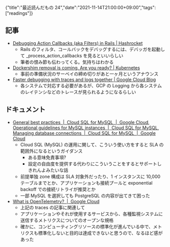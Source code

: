 {"title":"最近読んだもの 24","date":"2021-11-14T21:00:00+09:00","tags":["readings"]}

## 記事

- [Debugging Action Callbacks \(aka Filters\) in Rails \| Hashrocket](https://hashrocket.com/blog/posts/debugging-action-callbacks-aka-filters-in-rails)
	- Rails のフィルタ、コールバックをデバッグするには、デバッガを起動して _process_action_callbacks を見るといいらしい
	- 筆者の恨み節も伝わってくる。気持ちはわかる
- [Dockershim removal is coming\. Are you ready? \| Kubernetes](https://kubernetes.io/blog/2021/11/12/are-you-ready-for-dockershim-removal/)
	- 事前の準備状況のサーベイの締め切りがあと一ヶ月というアナウンス
- [Faster debugging with traces and logs together \| Google Cloud Blog](https://cloud.google.com/blog/products/operations/faster-debugging-with-traces-and-logs-together)
	- 各システムで対応する必要があるが、GCP の Logging から各システムのレイテンシなどのトレースが見られるようになるらしい

## ドキュメント

- [General best practices  \|  Cloud SQL for MySQL  \|  Google Cloud](https://cloud.google.com/sql/docs/mysql/best-practices), [Operational guidelines for MySQL instances  \|  Cloud SQL for MySQL](https://cloud.google.com/sql/docs/mysql/operational-guidelines), [Managing database connections  \|  Cloud SQL for MySQL  \|  Google Cloud](https://cloud.google.com/sql/docs/mysql/manage-connections#ruby)
	- Cloud SQL (MySQL) の運用に関して、こういう使い方をすると SLA の範囲外になるというガイダンス
		- ある意味免責事項?
		- 設定の自由度を提供する代わりにこういうことをするとサポートしきれんよみたいな話
	- 前提単独 zone 構成は SLA 対象外だったり、1 インスタンスに 10,000 テーブルまでとか、アプリケーションも接続プールと exponential backoff での接続リトライが推奨とか
	- 一部 MySQL を選択しても PostgreSQL の内容が出てきて困った
- [What is OpenTelemetry?  \|  Google Cloud](https://cloud.google.com/learn/what-is-opentelemetry)
	- 上記の traces の記事に関連して
	- アプリケーションやそれが使用するサービスから、各種監視システムに送信するメトリクスについてのオープンな規格
	- 確かに、コンピューティングリソースの標準化が進んでいる中で、メトリクスも標準化しないと目的は達成できないと思うので、なるほど感があった
